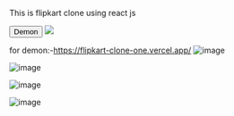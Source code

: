 This is flipkart clone using react js 

<a href="https://flipkart-clone-one.vercel.app/"><button>Demon</button></a>
<img src="https://user-images.githubusercontent.com/90319891/138674795-2dbba793-a1dc-4411-923d-258389250fea.png">

for demon:-https://flipkart-clone-one.vercel.app/
![image](https://user-images.githubusercontent.com/90319891/138674795-2dbba793-a1dc-4411-923d-258389250fea.png)

![image](https://user-images.githubusercontent.com/90319891/138674847-387a09bc-1c5c-4273-902f-ac2b889f4fbf.png)

![image](https://user-images.githubusercontent.com/90319891/138674888-ae36bbb7-ce94-4aa1-8eb2-b3b8f91915aa.png)

![image](https://user-images.githubusercontent.com/90319891/138674924-f1230228-6a77-45a0-bcde-534abe4b8f04.png)

